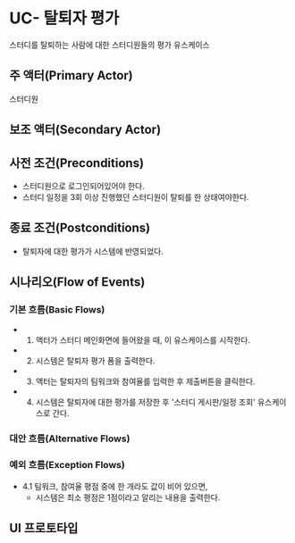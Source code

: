 # UC- 탈퇴자 평가
스터디를 탈퇴하는 사람에 대한 스터디원들의 평가 유스케이스

## 주 액터(Primary Actor)
스터디원

## 보조 액터(Secondary Actor)
## 사전 조건(Preconditions)

- 스터디원으로 로그인되어있어야 한다.
- 스터디 일정을 3회 이상 진행했던 스터디원이 탈퇴를 한 상태여야한다.

## 종료 조건(Postconditions)
- 탈퇴자에 대한 평가가 시스템에 반영되었다.

## 시나리오(Flow of Events)

### 기본 흐름(Basic Flows)

- 1. 액터가 스터디 메인화면에 들어왔을 때, 이 유스케이스를 시작한다.
- 2. 시스템은 탈퇴자 평가 폼을 출력한다.
- 3. 액터는 탈퇴자의 팀워크와 참여율를 입력한 후 제출버튼을 클릭한다.
- 4. 시스템은 탈퇴자에 대한 평가를 저장한 후 '스터디 게시판/일정 조회' 유스케이스로 간다.

### 대안 흐름(Alternative Flows)

### 예외 흐름(Exception Flows)

- 4.1 팀워크, 참여율 평점 중에 한 개라도 값이 비어 있으면,
    - 시스템은 최소 평점은 1점이라고 알리는 내용을 출력한다.

## UI 프로토타입
